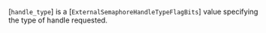 [`handle_type`] is a [`ExternalSemaphoreHandleTypeFlagBits`] value
specifying the type of handle requested.